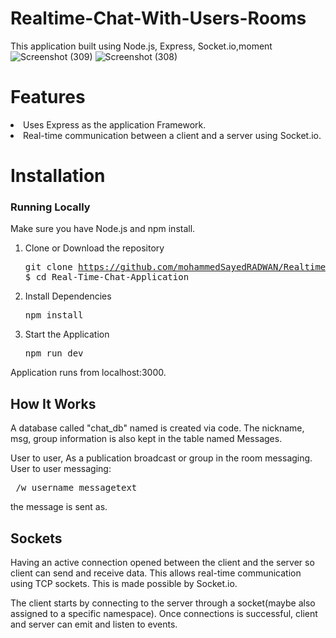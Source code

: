 # Realtime-Chat-With-Users-Rooms
  This application built using Node.js, Express, Socket.io,moment
![Screenshot (309)](https://github.com/mohammedSayedRADWAN/Realtime-Chat-With-Users-Rooms/assets/105266056/f097c2ff-cbf5-44b1-a6e1-74639a8d31a7)
![Screenshot (308)](https://github.com/mohammedSayedRADWAN/Realtime-Chat-With-Users-Rooms/assets/105266056/2f02a7ef-bbe9-4372-aaf7-e1ffaa629494)

# Features
  <li>Uses Express as the application Framework.</li> 
  <li>Real-time communication between a client and a server using Socket.io.</li>
   
   
# Installation

### Running Locally

Make sure you have Node.js and npm install.

  1. Clone or Download the repository 
    <pre>git clone https://github.com/mohammedSayedRADWAN/Realtime-Chat-With-Users-Rooms.git
    $ cd Real-Time-Chat-Application</pre>
  2. Install Dependencies
      <pre>npm install</pre>
  
  3. Start the Application
     <pre>npm run dev</pre>
  Application runs from localhost:3000.
      
## How It Works

  A database called "chat_db" named is created via code. 
  The nickname, msg, group information is also kept in the table named Messages.
    
  User to user, As a publication broadcast or group in the room  messaging.
  User to user messaging:
   <pre> /w username messagetext</pre> the message is sent as.
      
 ## Sockets
    
   Having an active connection opened between the client and the server so client can send and receive data. This allows             real-time communication using TCP sockets. This is made possible by Socket.io.

   The client starts by connecting to the server through a socket(maybe also assigned to a specific namespace). Once connections is successful, client and server can emit and listen to events. 


    
  
  


